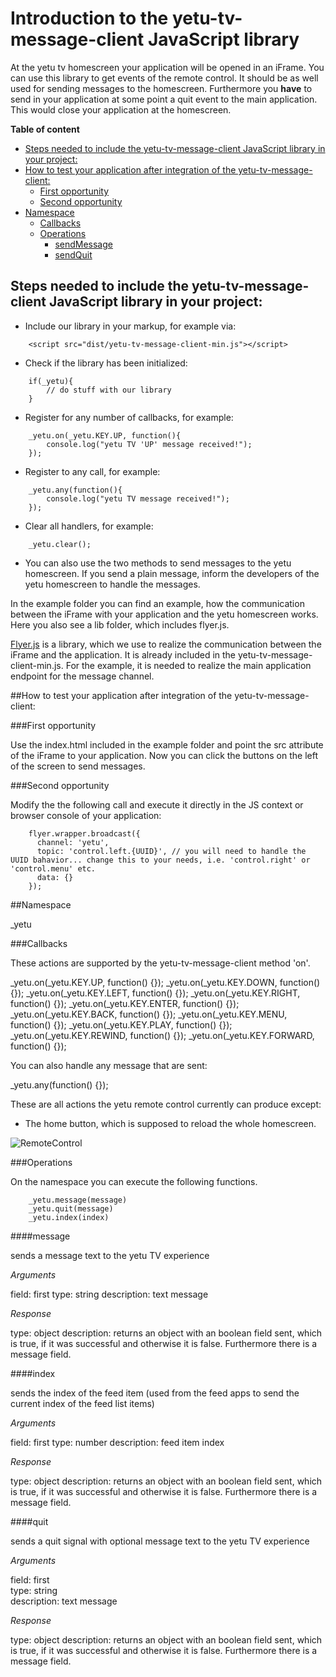# Introduction to the yetu-tv-message-client JavaScript library

At the yetu tv homescreen your application will be opened in an iFrame. You can use this library to get events of the 
remote control. It should be as well used for sending messages to the homescreen. Furthermore you **have** to 
send in your application at some point a quit event to the main application. This would close your 
application at the homescreen.

**Table of content**

<!-- toc -->

* [Steps needed to include the yetu-tv-message-client JavaScript library in your project:](#steps-needed-to-include-the-yetu-tv-message-client-javascript-library-in-your-project)
* [How to test your application after integration of the yetu-tv-message-client:](#how-to-test-your-application-after-integration-of-the-yetu-tv-message-client)
  * [First opportunity](#first-opportunity)
  * [Second opportunity](#second-opportunity)
* [Namespace](#namespace)
  * [Callbacks](#callbacks)
  * [Operations](#operations)
    * [sendMessage](#sendmessage)
    * [sendQuit](#sendquit)

<!-- toc stop -->

## Steps needed to include the yetu-tv-message-client JavaScript library in your project:

* Include our library in your markup, for example via:
```
    <script src="dist/yetu-tv-message-client-min.js"></script> 
```   
  
* Check if the library has been initialized:  
```    
    if(_yetu){  
        // do stuff with our library  
    }  
```

* Register for any number of callbacks, for example:  
``` 
    _yetu.on(_yetu.KEY.UP, function(){
        console.log("yetu TV 'UP' message received!");
    });
```

* Register to any call, for example:
``` 
    _yetu.any(function(){
        console.log("yetu TV message received!");
    });
```

* Clear all handlers, for example:
``` 
    _yetu.clear();
```

* You can also use the two methods to send messages to the yetu homescreen. If you send a plain message, inform the developers of the yetu homescreen to handle the messages. 

In the example folder you can find an example, how the communication between the iFrame with your application and the 
yetu homescreen works. Here you also see a lib folder, which includes flyer.js. 

[Flyer.js](https://github.com/benzap/flyer.js) 
is a library, which we use to realize the communication between the iFrame and the application. It is already 
included in the yetu-tv-message-client-min.js. For the example, it is needed to realize the main application 
endpoint for the message channel.

##How to test your application after integration of the yetu-tv-message-client:

###First opportunity 

Use the index.html included in the example folder and point the src attribute of the iFrame to your application. Now you can click the buttons on the left of the screen to send messages.

###Second opportunity

Modify the the following call and execute it directly in the JS context or browser console of your application:

```
    flyer.wrapper.broadcast({
      channel: 'yetu',
      topic: 'control.left.{UUID}', // you will need to handle the UUID bahavior... change this to your needs, i.e. 'control.right' or 'control.menu' etc.
      data: {}
    });
```

##Namespace

_yetu

###Callbacks

These actions are supported by the yetu-tv-message-client method 'on'.

_yetu.on(_yetu.KEY.UP, function() {});
_yetu.on(_yetu.KEY.DOWN, function() {});
_yetu.on(_yetu.KEY.LEFT, function() {});
_yetu.on(_yetu.KEY.RIGHT, function() {});
_yetu.on(_yetu.KEY.ENTER, function() {});
_yetu.on(_yetu.KEY.BACK, function() {});
_yetu.on(_yetu.KEY.MENU, function() {});
_yetu.on(_yetu.KEY.PLAY, function() {});
_yetu.on(_yetu.KEY.REWIND, function() {});
_yetu.on(_yetu.KEY.FORWARD, function() {});

You can also handle any message that are sent:

_yetu.any(function() {});

These are all actions the yetu remote control currently can produce except:

* The home button, which is supposed to reload the whole homescreen.

![RemoteControl](https://github.com/yetu/yetu-tv-message-client/blob/master/yetu_remote.png)

###Operations

On the namespace you can execute the following functions.

```
    _yetu.message(message)
    _yetu.quit(message)
    _yetu.index(index)
```

####message

sends a message text to the yetu TV experience

*Arguments*

field: first
type: string
description: text message

*Response*

type: object
description: returns an object with an boolean field sent, which is true, if it was successful and otherwise it
is false. Furthermore there is a message field.

####index

sends the index of the feed item (used from the feed apps to send the current index of the feed list items)

*Arguments*

field: first
type: number
description: feed item index

*Response*

type: object
description: returns an object with an boolean field sent, which is true, if it was successful and otherwise it
is false. Furthermore there is a message field.

####quit

sends a quit signal with optional message text to the yetu TV experience

*Arguments*

field: first  
type: string  
description: text message  

*Response*

type: object
description: returns an object with an boolean field sent, which is true, if it was successful and otherwise it
is false. Furthermore there is a message field.
